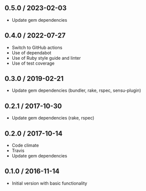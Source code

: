 ## 0.5.0 / 2023-02-03

* Update gem dependencies

## 0.4.0 / 2022-07-27

* Switch to GitHub actions
* Use of dependabot
* Use of Ruby style guide and linter
* Use of test coverage

## 0.3.0 / 2019-02-21

* Update gem dependencies (bundler, rake, rspec, sensu-plugin)

## 0.2.1 / 2017-10-30

* Update gem dependencies (rake, rspec)

## 0.2.0 / 2017-10-14

* Code climate
* Travis
* Update gem dependencies


## 0.1.0 / 2016-11-14

* Initial version with basic functionality
